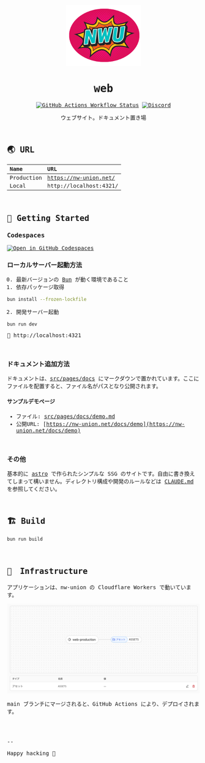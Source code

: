 <samp>
<p align="center">
  <img src="public/img/icon_256_round.png" alt="Logo" width="196">
</p>

<h1 align="center">web</h1>

<!-- Badge -->
<p align="center">
<a href="https://github.com/nw-union/web/actions/workflows/push_main.yml"><img alt="GitHub Actions Workflow Status" src="https://img.shields.io/github/actions/workflow/status/nw-union/web/push_main.yml?style=flat-square&logo=github&label=deploy"></a>
<a href="https://discord.com/channels/805068364476973076/1396169702866419906"><img alt="Discord" src="https://img.shields.io/discord/805068364476973076?style=flat-square"></a>
</p>

<!-- About this Project -->
<p align="center">
ウェブサイト。ドキュメント置き場
</p>
<br />

## 🌏 URL

| Name       | URL                    |
| :--------- | :--------------------- |
| Production | https://nw-union.net/  |
| Local      | http://localhost:4321/ |

<br/>

## 🔰 Getting Started

### Codespaces

[![Open in GitHub Codespaces](https://github.com/codespaces/badge.svg)](https://github.com/codespaces/new?hide_repo_select=true&ref=main&repo=nw-union/web)

### ローカルサーバー起動方法

0. 最新バージョンの [Bun](https://bun.com/) が動く環境であること
1. 依存パッケージ取得
```bash
bun install --frozen-lockfile
```
2. 開発サーバー起動
```
bun run dev
```
🏃 http://localhost:4321

<br/>

### ドキュメント追加方法

ドキュメントは、[src/pages/docs](./src/pages/docs/) にマークダウンで置かれています。ここにファイルを配置すると、ファイル名がパスとなり公開されます。

#### サンプルデモページ
- ファイル: [src/pages/docs/demo.md](./src/pages/docs/demo.md)
- 公開URL: [https://nw-union.net/docs/demo](https://nw-union.net/docs/demo)

<br/>

### その他

基本的に [astro](https://astro.build/) で作られたシンプルな SSG のサイトです。自由に書き換えてしまって構いません。ディレクトリ構成や開発のルールなどは [CLAUDE.md](./CLAUDE.md) を参照してください。

<br/>

## 🏗️ Build

```
bun run build
```

<br/>

## 🚀　Infrastructure

アプリケーションは、nw-union の Cloudflare Workers で動いています。

<img src="public/img/docs/cloudflareworkers.png" alt="cloudflareworkers" width="792">

main ブランチにマージされると、GitHub Actions により、デプロイされます。

<br/>
<br/>

--

Happy hacking 💛
</samp>
